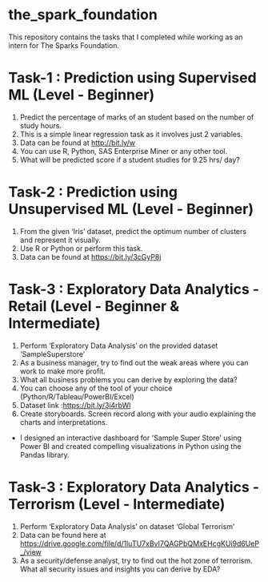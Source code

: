 # the_spark_foundation

This repository contains the tasks that I completed while working as an intern for The Sparks Foundation.

# Task-1 : Prediction using Supervised ML (Level - Beginner)

1. Predict the percentage of marks of an student based on the number of study hours.
2. This is a simple linear regression task as it involves just 2 variables.
3. Data can be found at http://bit.ly/w
4. You can use R, Python, SAS Enterprise Miner or any other tool.
5. What will be predicted score if a student studies for 9.25 hrs/ day?


# Task-2 : Prediction using Unsupervised ML (Level - Beginner)

1. From the given ‘Iris’ dataset, predict the optimum number of clusters and represent it visually.
2. Use R or Python or perform this task.
3. Data can be found at https://bit.ly/3cGyP8j


# Task-3 : Exploratory Data Analytics - Retail (Level - Beginner & Intermediate)

1. Perform ‘Exploratory Data Analysis’ on the provided dataset ‘SampleSuperstore’
2. As a business manager, try to find out the weak areas where you can work to make more profit.
3. What all business problems you can derive by exploring the data?
4. You can choose any of the tool of your choice (Python/R/Tableau/PowerBI/Excel)
5. Dataset link :https://bit.ly/3i4rbWl
6. Create storyboards. Screen record along with your audio explaining the charts and interpretations.

- I designed an interactive dashboard for 'Sample Super Store' using Power BI and created compelling visualizations in Python using the Pandas library.

# Task-3 : Exploratory Data Analytics - Terrorism  (Level - Intermediate)

1. Perform ‘Exploratory Data Analysis’ on dataset ‘Global Terrorism’
2. Data can be found here at https://drive.google.com/file/d/1luTU7xBvI7QAGPbQMxEHcgKUi9d6UeP_/view
3. As a security/defense analyst, try to find out the hot zone of terrorism. What all security issues and insights you can derive by EDA?
